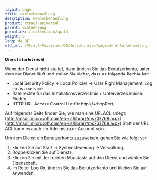 ```yaml
---
layout: page
title: Fehlerbehandlung
description: Fehlerbehandlung
product: xtract-universal
parent: einfuehrung
permalink: /:collection/:path
weight: 6
lang: de_DE
old_url: /Xtract-Universal-DE/default.aspx?pageid=fehlerbehandlung
---
```


**Dienst startet nicht**

Wenn der Dienst nicht startet, dann ändern Sie das Benutzerkonto, unter dem der Dienst läuft und stellen Sie sicher, dass es folgende Rechte hat: 

- Local Security Policy -> Local Policies -> User Right Management: Log on as a service
- Dateirechte für das Installationsverzeichnis + Unterverzeichnisse: Modify
- HTTP URL Access Control List für http://+:httpPort/. 

Auf folgender Seite finden Sie, wie man eine URLACL anlegt: [http://msdn.microsoft.com/en-us/library/ms733768.aspx](http://msdn.microsoft.com/en-us/library/ms733768.aspx)
Statt der URL ACL kann es auch ein Administrator-Account sein.

Um dem Dienst ein Benutzerkonto zuzuweisen, gehen Sie wie folgt vor:

1. Klicken Sie auf Start -> Systemsteuerung -> Verwaltung.
2. Doppelklicken Sie auf Dienste.
3. Klicken Sie mit der rechten Maustaste auf den Dienst und wählen Sie Eigenschaft.
4. Im Reiter Log On, ändern Sie das Benutzerkonto und klicken Sie auf Anwenden.